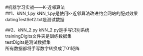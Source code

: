 #机器学习实战——K-近邻算法<br>
##1、kNN_1.py
kNN_1.py是使用k-近邻算法改进约会网站的配对效果<br>
datingTestSet2.txt是测试数据<br>

##2、kNN_2.py
kNN_2.py是手写识别系统<br>
trainingDigits文件夹是训练数据集<br>
testDigits是测试数据集<br>
所有数据都将手写数字转换成了01矩阵<br>

